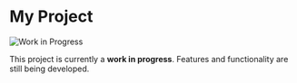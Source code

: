 # My Project

![Work in Progress](https://img.shields.io/badge/status-WIP-yellow)

This project is currently a **work in progress**. Features and functionality are still being developed.
